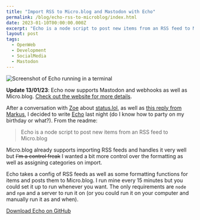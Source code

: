 ```yaml
---
title: "Import RSS to Micro.blog and Mastodon with Echo"
permalink: /blog/echo-rss-to-microblog/index.html
date: 2023-01-10T00:00:00.000Z
excerpt: "Echo is a node script to post new items from an RSS feed to Micro.blog"
layout: post
tags:
  - OpenWeb
  - Development
  - SocialMedia
  - Mastodon
---
```


![Screenshot of Echo running in a terminal](https://rknightuk.s3.amazonaws.com/site/echo-screenshot.png)

**Update 13/01/23**: Echo now supports Mastodon and webhooks as well as Micro.blog. [Check out the website for more details](https://echo.rknight.me).

After a conversation with [Zoe](https://zoeaubert.me) about [status.lol](https://status.lol), as well as [this reply from Markus](https://micro.blog/muhh/15830286), I decided to write [Echo](https://github.com/rknightuk/echo) last night (do I know how to party on my birthday or what?). From the readme:

> Echo is a node script to post new items from an RSS feed to Micro.blog

Micro.blog already supports importing RSS feeds and handles it very well but ~~I'm a control freak~~ I wanted a bit more control over the formatting as well as assigning categories on import.

Echo takes a config of RSS feeds as well as some formatting functions for items and posts them to Micro.blog. I run mine every 15 minutes but you could set it up to run whenever you want. The only requirements are `node` and `npm` and a server to run it on (or you could run it on your computer and manually run it as and when).

[Download Echo on GitHub](https://github.com/rknightuk/echo)
